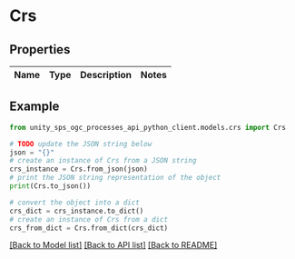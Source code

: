# Crs


## Properties

Name | Type | Description | Notes
------------ | ------------- | ------------- | -------------

## Example

```python
from unity_sps_ogc_processes_api_python_client.models.crs import Crs

# TODO update the JSON string below
json = "{}"
# create an instance of Crs from a JSON string
crs_instance = Crs.from_json(json)
# print the JSON string representation of the object
print(Crs.to_json())

# convert the object into a dict
crs_dict = crs_instance.to_dict()
# create an instance of Crs from a dict
crs_from_dict = Crs.from_dict(crs_dict)
```
[[Back to Model list]](../README.md#documentation-for-models) [[Back to API list]](../README.md#documentation-for-api-endpoints) [[Back to README]](../README.md)


